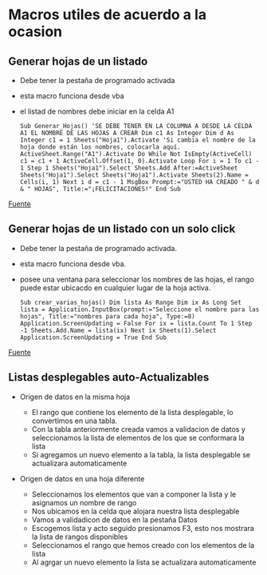 # Macros utiles de acuerdo a la ocasion

## Generar hojas de un listado

- Debe tener la pestaña de programado activada
- esta macro funciona desde vba
- el listad de nombres debe iniciar en la celda A1

    `
        Sub Generar_Hojas()
        'SE DEBE TENER EN LA COLUMNA A DESDE LA CELDA A1 EL NOMBRE DE LAS HOJAS A CREAR
        Dim c1 As Integer
        Dim d As Integer
        c1 = 1
        Sheets("Hoja1").Activate 'Si cambia el nombre de la hoja donde están los nombres, colocarla aquí.
        ActiveSheet.Range("A1").Activate
        Do While Not IsEmpty(ActiveCell)
        c1 = c1 + 1
        ActiveCell.Offset(1, 0).Activate
        Loop
        For i = 1 To c1 - 1 Step 1
            Sheets("Hoja1").Select
            Sheets.Add After:=ActiveSheet
            Sheets("Hoja1").Select
            Sheets("Hoja1").Activate
            Sheets(2).Name = Cells(i, 1)
        Next i
        d = c1 - 1
        MsgBox Prompt:="USTED HA CREADO " & d & " HOJAS", Title:="¡FELICITACIONES!"
        End Sub
    `

[Fuente]([https://](https://youtu.be/kuR44uyi_V8?si=bf9VFir7GgZWrMCp))

## Generar hojas de un listado con un solo click

- Debe tener la pestaña de programado activada.
- esta macro funciona desde vba.
- posee una ventana para seleccionar los nombres de las hojas, el rango puede estar ubicacdo en cualquier lugar de la
  hoja activa.

    `
        Sub crear_varias_hojas()
        Dim lista As Range
        Dim ix As Long
        Set lista = Application.InputBox(prompt:="Seleccione el nombre para las hojas", Title:="nombres para cada hoja", Type:=8)
        Application.ScreenUpdating = False
        For ix = lista.Count To 1 Step -1
        Sheets.Add.Name = lista(ix)
        Next ix
        Sheets(1).Select
        Application.ScreenUpdating = True
        End Sub
    `

[Fuente]([https://](https://www.youtube.com/watch?v=3soatT0SGhI&ab_channel=MiltonJMorales))

## Listas desplegables auto-Actualizables

- Origen de datos en la misma hoja

  - El rango que contiene los elemento de la lista desplegable, lo convertimos en una tabla.
  - Con la tabla anteriormente creada vamos a validacion de datos y seleccionamos la lista de elementos de los que se
      conformara la lista
  - Si agregamos un nuevo elemento a la tabla, la lista desplegable se actualizara automaticamente

- Origen de datos en una hoja diferente

  - Seleccionamos los elementos que van a componer la lista y le asignamos un nombre de rango
  - Nos ubicamos en la celda que alojara nuestra lista desplegable
  - Vamos a validadicon de datos en la pestaña Datos
  - Escogemos lista y acto seguido presionamos F3, esto nos mostrara la lista de rangos disponibles
  - Seleccionamos el rango que hemos creado con los elementos de la lista
  - Al agrgar un nuevo elemento la lista se actualizara automaticamente
